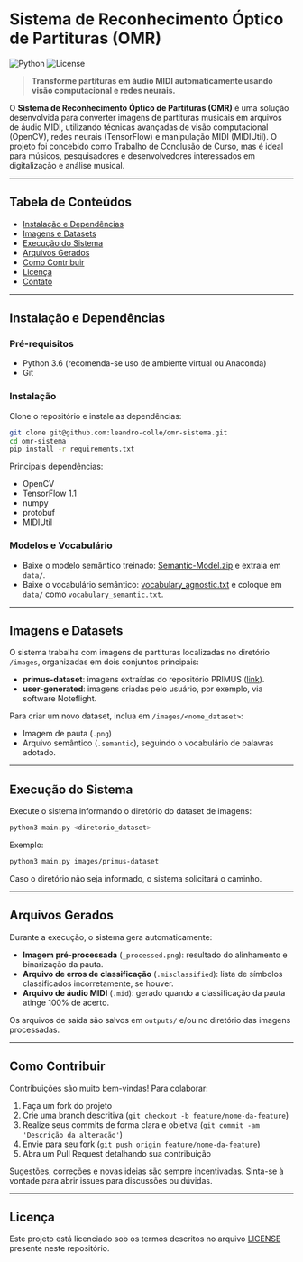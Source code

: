 # Sistema de Reconhecimento Óptico de Partituras (OMR)

![Python](https://img.shields.io/badge/python-3.6-blue)
![License](https://img.shields.io/badge/license-mit-lightgrey)

> **Transforme partituras em áudio MIDI automaticamente usando visão computacional e redes neurais.**

O **Sistema de Reconhecimento Óptico de Partituras (OMR)** é uma solução desenvolvida para converter imagens de partituras musicais em arquivos de áudio MIDI, utilizando técnicas avançadas de visão computacional (OpenCV), redes neurais (TensorFlow) e manipulação MIDI (MIDIUtil). O projeto foi concebido como Trabalho de Conclusão de Curso, mas é ideal para músicos, pesquisadores e desenvolvedores interessados em digitalização e análise musical.

---

## Tabela de Conteúdos
- [Instalação e Dependências](#instalação-e-dependências)
- [Imagens e Datasets](#imagens-e-datasets)
- [Execução do Sistema](#execução-do-sistema)
- [Arquivos Gerados](#arquivos-gerados)
- [Como Contribuir](#como-contribuir)
- [Licença](#licença)
- [Contato](#contato)

---

## Instalação e Dependências

### Pré-requisitos
- Python 3.6 (recomenda-se uso de ambiente virtual ou Anaconda)
- Git

### Instalação

Clone o repositório e instale as dependências:

```bash
git clone git@github.com:leandro-colle/omr-sistema.git
cd omr-sistema
pip install -r requirements.txt
```

Principais dependências:
- OpenCV
- TensorFlow 1.1
- numpy
- protobuf
- MIDIUtil

### Modelos e Vocabulário

- Baixe o modelo semântico treinado: [Semantic-Model.zip](https://grfia.dlsi.ua.es/primus/models/PrIMuS/Semantic-Model.zip) e extraia em `data/`.
- Baixe o vocabulário semântico: [vocabulary_agnostic.txt](https://github.com/OMR-Research/tf-end-to-end/blob/master/Data/vocabulary_agnostic.txt) e coloque em `data/` como `vocabulary_semantic.txt`.

---

## Imagens e Datasets

O sistema trabalha com imagens de partituras localizadas no diretório `/images`, organizadas em dois conjuntos principais:
- **primus-dataset**: imagens extraídas do repositório PRIMUS ([link](https://grfia.dlsi.ua.es/primus/)).
- **user-generated**: imagens criadas pelo usuário, por exemplo, via software Noteflight.

Para criar um novo dataset, inclua em `/images/<nome_dataset>`:
- Imagem de pauta (`.png`)
- Arquivo semântico (`.semantic`), seguindo o vocabulário de palavras adotado.

---

## Execução do Sistema

Execute o sistema informando o diretório do dataset de imagens:

```bash
python3 main.py <diretorio_dataset>
```

Exemplo:
```bash
python3 main.py images/primus-dataset
```

Caso o diretório não seja informado, o sistema solicitará o caminho.

---

## Arquivos Gerados

Durante a execução, o sistema gera automaticamente:
- **Imagem pré-processada** (`_processed.png`): resultado do alinhamento e binarização da pauta.
- **Arquivo de erros de classificação** (`.misclassified`): lista de símbolos classificados incorretamente, se houver.
- **Arquivo de áudio MIDI** (`.mid`): gerado quando a classificação da pauta atinge 100% de acerto.

Os arquivos de saída são salvos em `outputs/` e/ou no diretório das imagens processadas.

---

## Como Contribuir

Contribuições são muito bem-vindas! Para colaborar:

1. Faça um fork do projeto
2. Crie uma branch descritiva (`git checkout -b feature/nome-da-feature`)
3. Realize seus commits de forma clara e objetiva (`git commit -am 'Descrição da alteração'`)
4. Envie para seu fork (`git push origin feature/nome-da-feature`)
5. Abra um Pull Request detalhando sua contribuição

Sugestões, correções e novas ideias são sempre incentivadas. Sinta-se à vontade para abrir issues para discussões ou dúvidas.

---

## Licença

Este projeto está licenciado sob os termos descritos no arquivo [LICENSE](./LICENSE) presente neste repositório.

